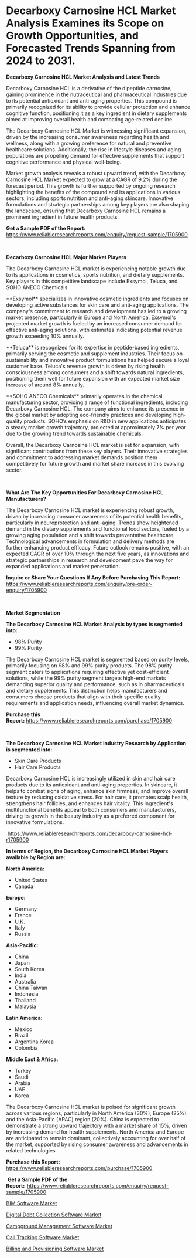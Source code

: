 <p><h1>Decarboxy Carnosine HCL Market Analysis Examines its Scope on Growth Opportunities, and Forecasted Trends Spanning from 2024 to 2031.</h1></p><p><strong>Decarboxy Carnosine HCL Market Analysis and Latest Trends</strong></p>
<p><p>Decarboxy Carnosine HCL is a derivative of the dipeptide carnosine, gaining prominence in the nutraceutical and pharmaceutical industries due to its potential antioxidant and anti-aging properties. This compound is primarily recognized for its ability to provide cellular protection and enhance cognitive function, positioning it as a key ingredient in dietary supplements aimed at improving overall health and combating age-related decline.</p><p>The Decarboxy Carnosine HCL Market is witnessing significant expansion, driven by the increasing consumer awareness regarding health and wellness, along with a growing preference for natural and preventive healthcare solutions. Additionally, the rise in lifestyle diseases and aging populations are propelling demand for effective supplements that support cognitive performance and physical well-being.</p><p>Market growth analysis reveals a robust upward trend, with the Decarboxy Carnosine HCL Market expected to grow at a CAGR of 9.2% during the forecast period. This growth is further supported by ongoing research highlighting the benefits of the compound and its applications in various sectors, including sports nutrition and anti-aging skincare. Innovative formulations and strategic partnerships among key players are also shaping the landscape, ensuring that Decarboxy Carnosine HCL remains a prominent ingredient in future health products.</p></p>
<p><strong>Get a Sample PDF of the Report:&nbsp;</strong> <a href="https://www.reliableresearchreports.com/enquiry/request-sample/1705900?utm_campaign=1736&utm_medium=2&utm_source=Github&utm_content=ia&utm_term=21102024&utm_id=decarboxy-carnosine-hcl">https://www.reliableresearchreports.com/enquiry/request-sample/1705900</a></p>
<p>&nbsp;</p>
<p><strong>Decarboxy Carnosine HCL Major Market Players</strong></p>
<p><p>The Decarboxy Carnosine HCL market is experiencing notable growth due to its applications in cosmetics, sports nutrition, and dietary supplements. Key players in this competitive landscape include Exsymol, Teluca, and SOHO ANECO Chemicals.</p><p>**Exsymol** specializes in innovative cosmetic ingredients and focuses on developing active substances for skin care and anti-aging applications. The company's commitment to research and development has led to a growing market presence, particularly in Europe and North America. Exsymol's projected market growth is fueled by an increased consumer demand for effective anti-aging solutions, with estimates indicating potential revenue growth exceeding 10% annually.</p><p>**Teluca** is recognized for its expertise in peptide-based ingredients, primarily serving the cosmetic and supplement industries. Their focus on sustainability and innovative product formulations has helped secure a loyal customer base. Teluca's revenue growth is driven by rising health consciousness among consumers and a shift towards natural ingredients, positioning them well for future expansion with an expected market size increase of around 8% annually.</p><p>**SOHO ANECO Chemicals** primarily operates in the chemical manufacturing sector, providing a range of functional ingredients, including Decarboxy Carnosine HCL. The company aims to enhance its presence in the global market by adopting eco-friendly practices and developing high-quality products. SOHO’s emphasis on R&D in new applications anticipates a steady market growth trajectory, projected at approximately 7% per year due to the growing trend towards sustainable chemicals.</p><p>Overall, the Decarboxy Carnosine HCL market is set for expansion, with significant contributions from these key players. Their innovative strategies and commitment to addressing market demands position them competitively for future growth and market share increase in this evolving sector.</p></p>
<p>&nbsp;</p>
<p><strong>What Are The Key Opportunities For Decarboxy Carnosine HCL Manufacturers?</strong></p>
<p><p>The Decarboxy Carnosine HCL market is experiencing robust growth, driven by increasing consumer awareness of its potential health benefits, particularly in neuroprotection and anti-aging. Trends show heightened demand in the dietary supplements and functional food sectors, fueled by a growing aging population and a shift towards preventative healthcare. Technological advancements in formulation and delivery methods are further enhancing product efficacy. Future outlook remains positive, with an expected CAGR of over 10% through the next five years, as innovations and strategic partnerships in research and development pave the way for expanded applications and market penetration.</p></p>
<p><strong>Inquire or Share Your Questions If Any Before Purchasing This Report:</strong> <a href="https://www.reliableresearchreports.com/enquiry/pre-order-enquiry/1705900?utm_campaign=1736&utm_medium=2&utm_source=Github&utm_content=ia&utm_term=21102024&utm_id=decarboxy-carnosine-hcl">https://www.reliableresearchreports.com/enquiry/pre-order-enquiry/1705900</a></p>
<p>&nbsp;</p>
<p><strong>Market Segmentation</strong></p>
<p><strong>The Decarboxy Carnosine HCL Market Analysis by types is segmented into:</strong></p>
<p><ul><li>98% Purity</li><li>99% Purity</li></ul></p>
<p><p>The Decarboxy Carnosine HCL market is segmented based on purity levels, primarily focusing on 98% and 99% purity products. The 98% purity segment caters to applications requiring effective yet cost-efficient solutions, while the 99% purity segment targets high-end markets demanding superior quality and performance, such as in pharmaceuticals and dietary supplements. This distinction helps manufacturers and consumers choose products that align with their specific quality requirements and application needs, influencing overall market dynamics.</p></p>
<p><strong>Purchase this Report:&nbsp;</strong><a href="https://www.reliableresearchreports.com/purchase/1705900?utm_campaign=1736&utm_medium=2&utm_source=Github&utm_content=ia&utm_term=21102024&utm_id=decarboxy-carnosine-hcl">https://www.reliableresearchreports.com/purchase/1705900</a></p>
<p>&nbsp;</p>
<p><strong>The Decarboxy Carnosine HCL Market Industry Research by Application is segmented into:</strong></p>
<p><ul><li>Skin Care Products</li><li>Hair Care Products</li></ul></p>
<p><p>Decarboxy Carnosine HCL is increasingly utilized in skin and hair care products due to its antioxidant and anti-aging properties. In skincare, it helps to combat signs of aging, enhance skin firmness, and improve overall texture by reducing oxidative stress. For hair care, it promotes scalp health, strengthens hair follicles, and enhances hair vitality. This ingredient's multifunctional benefits appeal to both consumers and manufacturers, driving its growth in the beauty industry as a preferred component for innovative formulations.</p></p>
<p><a href="https://www.reliableresearchreports.com/decarboxy-carnosine-hcl-r1705900?utm_campaign=1736&utm_medium=2&utm_source=Github&utm_content=ia&utm_term=21102024&utm_id=decarboxy-carnosine-hcl">&nbsp;https://www.reliableresearchreports.com/decarboxy-carnosine-hcl-r1705900</a></p>
<p><strong>In terms of Region, the Decarboxy Carnosine HCL Market Players available by Region are:</strong></p>
<p>
    <p> <strong> North America: </strong>
        <ul>
            <li>United States</li>
            <li>Canada</li>
        </ul>
        </p> 
    <p> <strong> Europe: </strong>
        <ul>
            <li>Germany</li>
            <li>France</li>
            <li>U.K.</li>
            <li>Italy</li>
            <li>Russia</li>
        </ul>
        </p> 
    <p> <strong> Asia-Pacific: </strong>
        <ul>
            <li>China</li>
            <li>Japan</li>
            <li>South Korea</li>
            <li>India</li>
            <li>Australia</li>
            <li>China Taiwan</li>
            <li>Indonesia</li>
            <li>Thailand</li>
            <li>Malaysia</li>
        </ul>
        </p> 
    <p> <strong> Latin America: </strong>
        <ul>
            <li>Mexico</li>
            <li>Brazil</li>
            <li>Argentina Korea</li>
            <li>Colombia</li>
        </ul>
        </p> 
    <p> <strong> Middle East & Africa: </strong>
        <ul>
            <li>Turkey</li>
            <li>Saudi</li>
            <li>Arabia</li>
            <li>UAE</li>
            <li>Korea</li>
        </ul>
    </p>
    </p>
<p><p>The Decarboxy Carnosine HCL market is poised for significant growth across various regions, particularly in North America (30%), Europe (25%), and the Asia-Pacific (APAC) region (20%). China is expected to demonstrate a strong upward trajectory with a market share of 15%, driven by increasing demand for health supplements. North America and Europe are anticipated to remain dominant, collectively accounting for over half of the market, supported by rising consumer awareness and advancements in related technologies.</p></p>
<p><strong>Purchase this Report: </strong><a href="https://www.reliableresearchreports.com/purchase/1705900?utm_campaign=1736&utm_medium=2&utm_source=Github&utm_content=ia&utm_term=21102024&utm_id=decarboxy-carnosine-hcl">https://www.reliableresearchreports.com/purchase/1705900</a></p>
<p>&nbsp;<strong>Get a Sample PDF of the Report:&nbsp;&nbsp;</strong><a href="https://www.reliableresearchreports.com/enquiry/request-sample/1705900?utm_campaign=1736&utm_medium=2&utm_source=Github&utm_content=ia&utm_term=21102024&utm_id=decarboxy-carnosine-hcl">https://www.reliableresearchreports.com/enquiry/request-sample/1705900</a></p>
<p><strong></strong></p>
<p><p><a href="https://www.linkedin.com/pulse/bim-software-market-growth-segmentation-regional-analysis-global-7lhjf?utm_campaign=1736&utm_medium=2&utm_source=Github&utm_content=ia&utm_term=21102024&utm_id=decarboxy-carnosine-hcl">BIM Software Market</a></p><p><a href="https://github.com/AbbasMahmud554/Market-Research-Report-List-1/blob/main/digital-debt-collection-software-market.md?utm_campaign=1736&utm_medium=2&utm_source=Github&utm_content=ia&utm_term=21102024&utm_id=decarboxy-carnosine-hcl">Digital Debt Collection Software Market</a></p><p><a href="https://www.linkedin.com/pulse/exploring-campground-management-software-market-dynamics-revenue-pxg2f?utm_campaign=1736&utm_medium=2&utm_source=Github&utm_content=ia&utm_term=21102024&utm_id=decarboxy-carnosine-hcl">Campground Management Software Market</a></p><p><a href="https://www.linkedin.com/pulse/call-tracking-software-industry-insights-report-analyzing-market-giq6f?utm_campaign=1736&utm_medium=2&utm_source=Github&utm_content=ia&utm_term=21102024&utm_id=decarboxy-carnosine-hcl">Call Tracking Software Market</a></p><p><a href="https://www.linkedin.com/pulse/billing-provisioning-software-market-refracting-trends-consumer-g1s8f?utm_campaign=1736&utm_medium=2&utm_source=Github&utm_content=ia&utm_term=21102024&utm_id=decarboxy-carnosine-hcl">Billing and Provisioning Software Market</a></p></p>